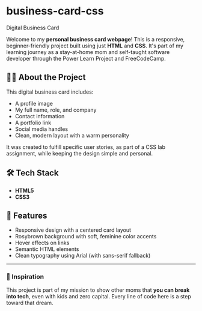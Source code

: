 # business-card-css
Digital Business Card

Welcome to my **personal business card webpage**! This is a responsive, beginner-friendly project built using just **HTML** and **CSS**. It's part of my learning journey as a stay-at-home mom and self-taught software developer through the Power Learn Project and FreeCodeCamp.

## 👩‍💻 About the Project

This digital business card includes:

- A profile image
- My full name, role, and company
- Contact information
- A portfolio link
- Social media handles
- Clean, modern layout with a warm personality

It was created to fulfill specific user stories, as part of a CSS lab assignment, while keeping the design simple and personal.

## 🛠️ Tech Stack

- **HTML5**
- **CSS3**

## 🎨 Features

- Responsive design with a centered card layout
- Rosybrown background with soft, feminine color accents
- Hover effects on links
- Semantic HTML elements
- Clean typography using Arial (with sans-serif fallback)

---

### 🌟 Inspiration

This project is part of my mission to show other moms that **you can break into tech**, even with kids and zero capital. Every line of code here is a step toward that dream.
